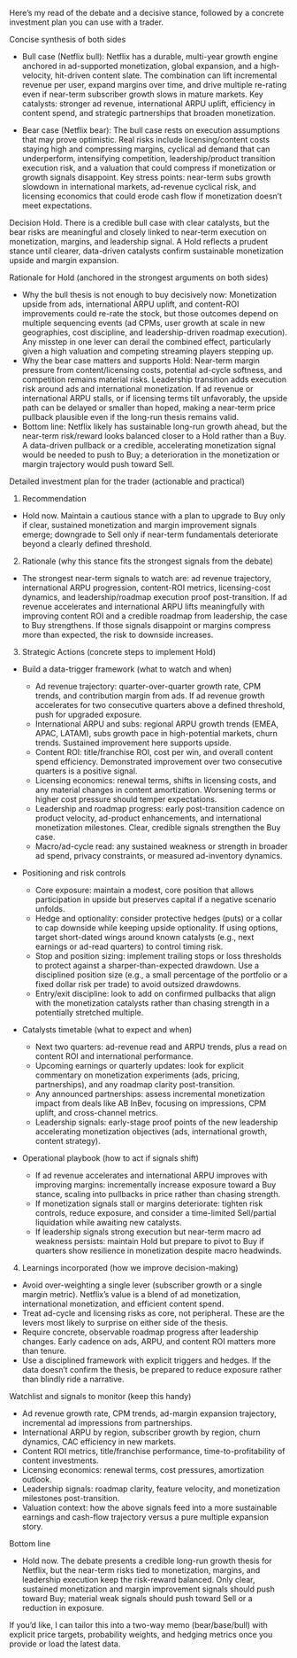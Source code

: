 Here’s my read of the debate and a decisive stance, followed by a concrete investment plan you can use with a trader.

Concise synthesis of both sides
- Bull case (Netflix bull): Netflix has a durable, multi-year growth engine anchored in ad-supported monetization, global expansion, and a high-velocity, hit-driven content slate. The combination can lift incremental revenue per user, expand margins over time, and drive multiple re-rating even if near-term subscriber growth slows in mature markets. Key catalysts: stronger ad revenue, international ARPU uplift, efficiency in content spend, and strategic partnerships that broaden monetization.

- Bear case (Netflix bear): The bull case rests on execution assumptions that may prove optimistic. Real risks include licensing/content costs staying high and compressing margins, cyclical ad demand that can underperform, intensifying competition, leadership/product transition execution risk, and a valuation that could compress if monetization or growth signals disappoint. Key stress points: near-term subs growth slowdown in international markets, ad-revenue cyclical risk, and licensing economics that could erode cash flow if monetization doesn’t meet expectations.

Decision
Hold. There is a credible bull case with clear catalysts, but the bear risks are meaningful and closely linked to near-term execution on monetization, margins, and leadership signal. A Hold reflects a prudent stance until clearer, data-driven catalysts confirm sustainable monetization upside and margin expansion.

Rationale for Hold (anchored in the strongest arguments on both sides)
- Why the bull thesis is not enough to buy decisively now: Monetization upside from ads, international ARPU uplift, and content-ROI improvements could re-rate the stock, but those outcomes depend on multiple sequencing events (ad CPMs, user growth at scale in new geographies, cost discipline, and leadership-driven roadmap execution). Any misstep in one lever can derail the combined effect, particularly given a high valuation and competing streaming players stepping up.
- Why the bear case matters and supports Hold: Near-term margin pressure from content/licensing costs, potential ad-cycle softness, and competition remains material risks. Leadership transition adds execution risk around ads and international monetization. If ad revenue or international ARPU stalls, or if licensing terms tilt unfavorably, the upside path can be delayed or smaller than hoped, making a near-term price pullback plausible even if the long-run thesis remains valid.
- Bottom line: Netflix likely has sustainable long-run growth ahead, but the near-term risk/reward looks balanced closer to a Hold rather than a Buy. A data-driven pullback or a credible, accelerating monetization signal would be needed to push to Buy; a deterioration in the monetization or margin trajectory would push toward Sell.

Detailed investment plan for the trader (actionable and practical)

1) Recommendation
- Hold now. Maintain a cautious stance with a plan to upgrade to Buy only if clear, sustained monetization and margin improvement signals emerge; downgrade to Sell only if near-term fundamentals deteriorate beyond a clearly defined threshold.

2) Rationale (why this stance fits the strongest signals from the debate)
- The strongest near-term signals to watch are: ad revenue trajectory, international ARPU progression, content-ROI metrics, licensing-cost dynamics, and leadership/roadmap execution proof post-transition. If ad revenue accelerates and international ARPU lifts meaningfully with improving content ROI and a credible roadmap from leadership, the case to Buy strengthens. If those signals disappoint or margins compress more than expected, the risk to downside increases.

3) Strategic Actions (concrete steps to implement Hold)

- Build a data-trigger framework (what to watch and when)
  - Ad revenue trajectory: quarter-over-quarter growth rate, CPM trends, and contribution margin from ads. If ad revenue growth accelerates for two consecutive quarters above a defined threshold, push for upgraded exposure.
  - International ARPU and subs: regional ARPU growth trends (EMEA, APAC, LATAM), subs growth pace in high-potential markets, churn trends. Sustained improvement here supports upside.
  - Content ROI: title/franchise ROI, cost per win, and overall content spend efficiency. Demonstrated improvement over two consecutive quarters is a positive signal.
  - Licensing economics: renewal terms, shifts in licensing costs, and any material changes in content amortization. Worsening terms or higher cost pressure should temper expectations.
  - Leadership and roadmap progress: early post-transition cadence on product velocity, ad-product enhancements, and international monetization milestones. Clear, credible signals strengthen the Buy case.
  - Macro/ad-cycle read: any sustained weakness or strength in broader ad spend, privacy constraints, or measured ad-inventory dynamics.

- Positioning and risk controls
  - Core exposure: maintain a modest, core position that allows participation in upside but preserves capital if a negative scenario unfolds.
  - Hedge and optionality: consider protective hedges (puts) or a collar to cap downside while keeping upside optionality. If using options, target short-dated wings around known catalysts (e.g., next earnings or ad-read quarters) to control timing risk.
  - Stop and position sizing: implement trailing stops or loss thresholds to protect against a sharper-than-expected drawdown. Use a disciplined position size (e.g., a small percentage of the portfolio or a fixed dollar risk per trade) to avoid outsized drawdowns.
  - Entry/exit discipline: look to add on confirmed pullbacks that align with the monetization catalysts rather than chasing strength in a potentially stretched multiple.

- Catalysts timetable (what to expect and when)
  - Next two quarters: ad-revenue read and ARPU trends, plus a read on content ROI and international performance.
  - Upcoming earnings or quarterly updates: look for explicit commentary on monetization experiments (ads, pricing, partnerships), and any roadmap clarity post-transition.
  - Any announced partnerships: assess incremental monetization impact from deals like AB InBev, focusing on impressions, CPM uplift, and cross-channel metrics.
  - Leadership signals: early-stage proof points of the new leadership accelerating monetization objectives (ads, international growth, content strategy).

- Operational playbook (how to act if signals shift)
  - If ad revenue accelerates and international ARPU improves with improving margins: incrementally increase exposure toward a Buy stance, scaling into pullbacks in price rather than chasing strength.
  - If monetization signals stall or margins deteriorate: tighten risk controls, reduce exposure, and consider a time-limited Sell/partial liquidation while awaiting new catalysts.
  - If leadership signals strong execution but near-term macro ad weakness persists: maintain Hold but prepare to pivot to Buy if quarters show resilience in monetization despite macro headwinds.

4) Learnings incorporated (how we improve decision-making)
- Avoid over-weighting a single lever (subscriber growth or a single margin metric). Netflix’s value is a blend of ad monetization, international monetization, and efficient content spend.
- Treat ad-cycle and licensing risks as core, not peripheral. These are the levers most likely to surprise on either side of the thesis.
- Require concrete, observable roadmap progress after leadership changes. Early cadence on ads, ARPU, and content ROI matters more than tenure.
- Use a disciplined framework with explicit triggers and hedges. If the data doesn’t confirm the thesis, be prepared to reduce exposure rather than blindly ride a narrative.

Watchlist and signals to monitor (keep this handy)
- Ad revenue growth rate, CPM trends, ad-margin expansion trajectory, incremental ad impressions from partnerships.
- International ARPU by region, subscriber growth by region, churn dynamics, CAC efficiency in new markets.
- Content ROI metrics, title/franchise performance, time-to-profitability of content investments.
- Licensing economics: renewal terms, cost pressures, amortization outlook.
- Leadership signals: roadmap clarity, feature velocity, and monetization milestones post-transition.
- Valuation context: how the above signals feed into a more sustainable earnings and cash-flow trajectory versus a pure multiple expansion story.

Bottom line
- Hold now. The debate presents a credible long-run growth thesis for Netflix, but the near-term risks tied to monetization, margins, and leadership execution keep the risk-reward balanced. Only clear, sustained monetization and margin improvement signals should push toward Buy; material weak signals should push toward Sell or a reduction in exposure.

If you’d like, I can tailor this into a two-way memo (bear/base/bull) with explicit price targets, probability weights, and hedging metrics once you provide or load the latest data.